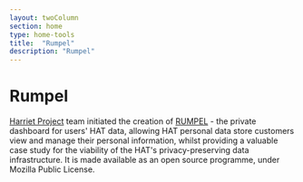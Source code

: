 ```yaml
---
layout: twoColumn
section: home
type: home-tools
title:  "Rumpel"
description: "Rumpel"
---
```


# Rumpel

[Harriet Project](http://hatresearch.org/Harriet/) team initiated the creation of [RUMPEL](https://github.com/Hub-of-all-Things/Rumpel) - the private dashboard for users' HAT data, allowing HAT personal data store customers view and manage their personal information, whilst providing a valuable case study for the viability of the HAT's privacy-preserving data infrastructure. It is made available as an open source programme, under Mozilla Public License.
